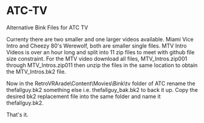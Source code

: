 # ATC-TV
Alternative Bink Files for ATC TV

Currenty there are two smaller and one larger videos available. Miami Vice Intro and Cheezy 80's Werewolf, both are smaller single files. MTV Intro Videos is over an hour long and split into 11 zip files to meet with github file size constraint. For the MTV video download all files, MTV_Intros.zip001 through MTV_Intros.zip011 then unzip the files in the same location to obtain the MTV_Intros.bk2 file.

Now in the RetroVRArade\Content\Movies\Bink\tv folder of ATC rename the thefallguy.bk2 something else i.e. thefallguy_bak.bk2 to back it up. Copy the desired bk2 replacement file into the same folder and name it thefallguy.bk2.

That's it.
